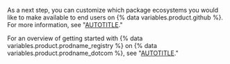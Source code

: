 As a next step, you can customize which package ecosystems you would like to make available to end users on {% data variables.product.github %}. For more information, see "[AUTOTITLE](/admin/packages/configuring-package-ecosystem-support-for-your-enterprise)."

For an overview of getting started with {% data variables.product.prodname_registry %} on {% data variables.product.prodname_dotcom %}, see "[AUTOTITLE](/admin/packages/getting-started-with-github-packages-for-your-enterprise)."
